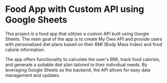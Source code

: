 # Food App with Custom API using Google Sheets

This project is a food app that utilizes a custom API built using Google Sheets. The main goal of the app is to create My Own API and  provide users with personalized diet plans based on their BMI (Body Mass Index) and food calorie information. 

The app offers functionality to calculate the user's BMI, track food calories, and generate a suitable diet plan tailored to their individual needs. By leveraging Google Sheets as the backend, the API allows for easy data management and updates.

